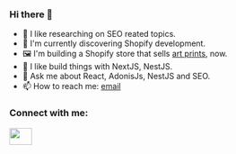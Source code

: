 ### Hi there 👋

<!--
**canburaks/canburaks** is a ✨ _special_ ✨ repository because its `README.md` (this file) appears on your GitHub profile.

Here are some ideas to get you started:
-->

- 🔭 I like researching on SEO reated topics.
- 🤑 I'm currently discovering Shopify development.
- 🖼 I'm building a Shopify store that sells [art prints](https://www.opendigitalgallery.com/), now.
- 🌱 I like build things with NextJS, NestJS.
- 💬 Ask me about React, AdonisJs, NestJS and SEO.
- 📫 How to reach me: [email](mailto:cbsofyalioglu@gmail.com)


<h3 align="left">Connect with me:</h3>
<p align="left">
<a href="https://www.linkedin.com/in/cbsofyalioglu/" target="blank"><img align="center" src="https://cdn.jsdelivr.net/npm/simple-icons@3.0.1/icons/linkedin.svg" alt="" height="30" width="40" /></a>
</p>

